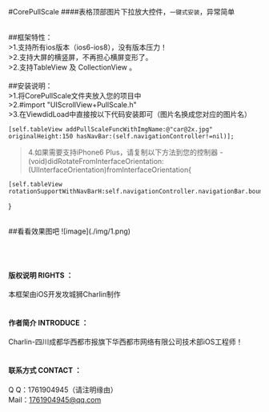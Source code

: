 #CorePullScale
####表格顶部图片下拉放大控件，`一键式安装`，异常简单


<br />
##框架特性：<br />
>1.支持所有ios版本（ios6-ios8），没有版本压力！<br />
>2.支持大屏的横竖屏，不再担心横屏变形了。<br />
>2.支持TableView 及 CollectionView 。<br />

<br />
##安装说明：<br />
>1.将CorePullScale文件夹放入您的项目中<br />
>2.#import "UIScrollView+PullScale.h"<br />
>3.在ViewdidLoad中直接按以下代码安装即可（图片名换成您对应的图片名）<br />

    [self.tableView addPullScaleFuncWithImgName:@"car@2x.jpg" originalHeight:150 hasNavBar:(self.navigationController!=nil)];
  
>4.如果需要支持iPhone6 Plus，请复制以下方法到您的控制器
  -(void)didRotateFromInterfaceOrientation:(UIInterfaceOrientation)fromInterfaceOrientation{
    
    [self.tableView rotationSupportWithNavBarH:self.navigationController.navigationBar.bounds.size.height];
}

<br />
##看看效果图吧
![image](./img/1.png)


<br /><br />
#### 版权说明 RIGHTS ：<br />
本框架由iOS开发攻城狮Charlin制作<br /><br />
#### 作者简介 INTRODUCE ：<br />
Charlin-四川成都华西都市报旗下华西都市网络有限公司技术部iOS工程师！
<br /><br />
#### 联系方式 CONTACT ：<br />
Q    Q：1761904945（请注明缘由）<br />
Mail：1761904945@qq.com
<br />

